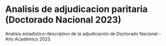 # Analisis de adjudicacion paritaria (Doctorado Nacional 2023)

Analisis estadìstico-descriptivo de la adjudicación de Doctorado Nacional - Año Académico 2023.
